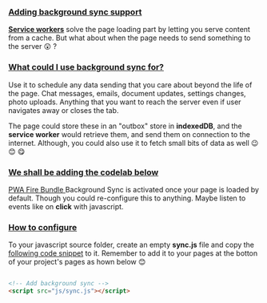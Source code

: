 
### [Adding background sync support]()

[**Service workers**](https://pwafire.org/developer/docs/service-worker/) solve the page loading part by letting you serve content from a cache. But what about when the page needs to send something to the server  😲 ?

### [What could I use background sync for?]()

Use it to schedule any data sending that you care about beyond the life of the page. Chat messages, emails, document updates, settings changes, photo uploads. Anything that you want to reach the server even if user navigates away or closes the tab. 

The page could store these in an "outbox" store in **indexedDB**, and the **service worker** would retrieve them, and send them on connection to the internet. Although, you could also use it to fetch small bits of data as well 😉 😊 😋

### [We shall be adding the codelab below]()

[PWA Fire Bundle ](https://github.com/mayeedwin/pwafire/tree/master/pwafire-bundle) Background Sync is activated once your page is loaded by default. Though you could re-configure this to anything. Maybe listen to events like on **click** with javascript.

### [How to configure]()

To your javascript source folder, create an empty **sync.js** file and copy the [following code snippet](https://github.com/mayeedwin/pwafire/blob/master/pwafire-bundle/background-sync/js/sync.js) to it. 
Remember to add it to your pages at the botton of your project's pages as hown below 😊 

```html

<!-- Add background sync -->
<script src="js/sync.js"></script>

```
